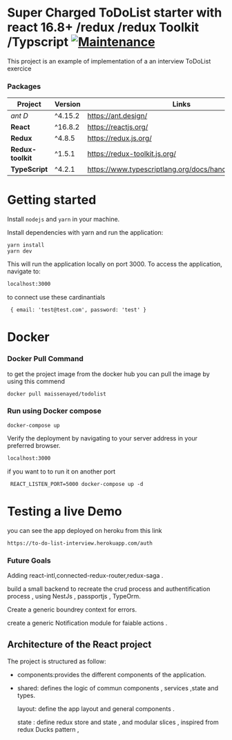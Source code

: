 # Super Charged ToDoList starter with react 16.8+ /redux /redux Toolkit /Typscript [![Maintenance](https://img.shields.io/badge/Maintained%3F-yes-green.svg)](https://bitbucket.org/lbesson/ansi-colors)


This project is an example of implementation of a an interview ToDoList exercice

### Packages

| Project | Version | Links |
| ------- | ------- |------- |
| *ant D* | ^4.15.2 | https://ant.design/
| **React** | ^16.8.2 | https://reactjs.org/
| **Redux** | ^4.8.5 | https://redux.js.org/
| **Redux-toolkit** | ^1.5.1 | https://redux-toolkit.js.org/
| **TypeScript** | ^4.2.1 | https://www.typescriptlang.org/docs/handbook/intro.html

# Getting started

Install `nodejs` and `yarn` in your machine.

Install dependencies with yarn and run the application:

```
yarn install
yarn dev
```
This will run the application locally on port 3000. To access the application, navigate to:
```sh
localhost:3000
```

to connect use these cardinantials 

```
 { email: 'test@test.com', password: 'test' }
 ```


# Docker

### Docker Pull Command
to get the project image from the docker hub  you can pull the image by using this commend
``` 
docker pull maissenayed/todolist
```


### Run using Docker compose

``` 
docker-compose up 
```
Verify the deployment by navigating to your server address in your preferred browser.

```sh
localhost:3000
```
if you want to to run it on another port 

```
 REACT_LISTEN_PORT=5000 docker-compose up -d
 ```


# Testing a live Demo
you can see the app deployed on heroku from this link 
``` 
https://to-do-list-interview.herokuapp.com/auth
```


### Future Goals

Adding react-intl,connected-redux-router,redux-saga .

build a small backend to recreate the crud process and authentification process , using NestJs , passportjs , TypeOrm.

Create a generic boundrey context for errors.

create a generic Notification module for faiable actions .


## Architecture of the React project
The project is structured as follow:

- components:provides the different components of the application.

- shared: defines  the logic of commun components , services ,state and types.

    layout: define the app layout and general components .
    
    state : define redux store and state , and modular slices , inspired from  redux Ducks pattern  ,



